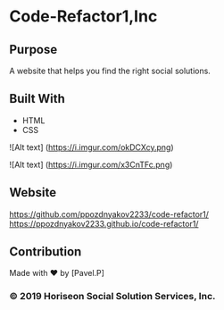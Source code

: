 # Code-Refactor1,Inc

## Purpose
A website that helps you find the right social solutions.

## Built With
* HTML
* CSS

![Alt text] (https://i.imgur.com/okDCXcy.png)

![Alt text] (https://i.imgur.com/x3CnTFc.png)

## Website
https://github.com/ppozdnyakov2233/code-refactor1/ </br>
https://ppozdnyakov2233.github.io/code-refactor1/

## Contribution
Made with ❤️ by [Pavel.P]

###  © 2019 Horiseon Social Solution Services, Inc.
